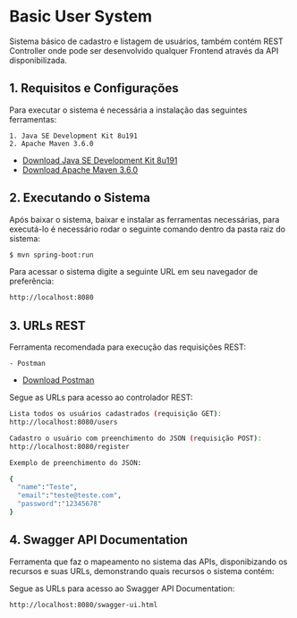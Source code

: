 # Basic User System

Sistema básico de cadastro e listagem de usuários, também contém REST Controller onde pode ser desenvolvido qualquer Frontend através da API disponibilizada.

## 1. Requisitos e Configurações

Para executar o sistema é necessária a instalação das seguintes ferramentas:

    1. Java SE Development Kit 8u191
    2. Apache Maven 3.6.0
    
  - [Download Java SE Development Kit 8u191](https://www.oracle.com/technetwork/java/javase/downloads/jdk8-downloads-2133151.html)
  - [Download Apache Maven 3.6.0](https://maven.apache.org/download.cgi)

## 2. Executando o Sistema

Após baixar o sistema, baixar e instalar as ferramentas necessárias, para executá-lo é necessário rodar o seguinte comando dentro da pasta raiz do sistema:

```sh
$ mvn spring-boot:run
```

Para acessar o sistema digite a seguinte URL em seu navegador de preferência:

```sh
http://localhost:8080
```

## 3. URLs REST

Ferramenta recomendada para execução das requisições REST:

    - Postman

  - [Download Postman](https://www.getpostman.com/apps)

Segue as URLs para acesso ao controlador REST:

```sh
Lista todos os usuários cadastrados (requisição GET):
http://localhost:8080/users

Cadastro o usuário com preenchimento do JSON (requisição POST):
http://localhost:8080/register

Exemplo de preenchimento do JSON:

{
  "name":"Teste",
  "email":"teste@teste.com",
  "password":"12345678"
}
```
## 4. Swagger API Documentation

Ferramenta que faz o mapeamento no sistema das APIs, disponibizando os recursos e suas URLs, demonstrando quais recursos o sistema contém:

Segue as URLs para acesso ao Swagger API Documentation:

```sh
http://localhost:8080/swagger-ui.html
```